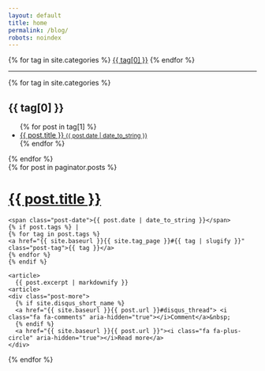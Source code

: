 ```yaml
---
layout: default
title: home
permalink: /blog/
robots: noindex
---
```

<div class="tags-expo">
  <div class="tags-expo-list">
    {% for tag in site.categories %}
    <a href="#{{ tag[0] | slugify }}" class="post-tag">{{ tag[0] }}</a>
    {% endfor %}
  </div>
  <hr/>
  <div class="tags-expo-section">
    {% for tag in site.categories %}
    <h2 id="{{ tag[0] | slugify }}">{{ tag[0] }}</h2>
    <ul class="tags-expo-posts">
      {% for post in tag[1] %}
        <a class="post-title" href="{{ site.baseurl }}{{ post.url }}">
      <li>
        {{ post.title }}
      <small class="post-date">{{ post.date | date_to_string }}</small>
      </li>
      </a>
      {% endfor %}
    </ul>
    {% endfor %}
  </div>
</div>
 <div class="posts">
  {% for post in paginator.posts %}
  <div class="post">
    <h1 class="post-title">
      <a href="{{ site.baseurl }}{{ post.url }}">
        {{ post.title }}
      </a>
    </h1>

    <span class="post-date">{{ post.date | date_to_string }}</span>
    {% if post.tags %} | 
    {% for tag in post.tags %}
    <a href="{{ site.baseurl }}{{ site.tag_page }}#{{ tag | slugify }}" class="post-tag">{{ tag }}</a>
    {% endfor %}
    {% endif %}

    <article>
      {{ post.excerpt | markdownify }}
    <article>
    <div class="post-more">
      {% if site.disqus_short_name %}
      <a href="{{ site.baseurl }}{{ post.url }}#disqus_thread"> <i class="fa fa-comments" aria-hidden="true"></i>Comment</a>&nbsp;
      {% endif %}
      <a href="{{ site.baseurl }}{{ post.url }}"><i class="fa fa-plus-circle" aria-hidden="true"></i>Read more</a>
    </div>
  </div>
  {% endfor %}
</div>
